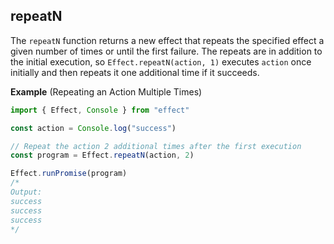 ## repeatN

The `repeatN` function returns a new effect that repeats the specified effect a given number of times or until the first failure. The repeats are in addition to the initial execution, so `Effect.repeatN(action, 1)` executes `action` once initially and then repeats it one additional time if it succeeds.

**Example** (Repeating an Action Multiple Times)

```ts twoslash
import { Effect, Console } from "effect"

const action = Console.log("success")

// Repeat the action 2 additional times after the first execution
const program = Effect.repeatN(action, 2)

Effect.runPromise(program)
/*
Output:
success
success
success
*/
```
